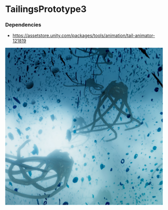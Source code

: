 # TailingsPrototype3

### Dependencies
* https://assetstore.unity.com/packages/tools/animation/tail-animator-121819

<img src="./docs/images/test.jpg">
